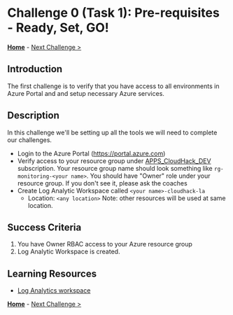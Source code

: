 # Challenge 0 (Task 1): Pre-requisites - Ready, Set, GO!

**[Home](../README.md)** - [Next Challenge >](./Challenge-00Task2.md)

## Introduction

The first challenge is to verify that you have access to all environments in Azure Portal and and setup necessary Azure services.

## Description

In this challenge we'll be setting up all the tools we will need to complete our challenges.

- Login to the Azure Portal (https://portal.azure.com)
- Verify access to your resource group under [APPS_CloudHack_DEV](https://portal.azure.com/#@EMCloudAD.onmicrosoft.com/resource/subscriptions/d5ee6e04-0498-4b40-963e-8bcf6bcaf680/overview) subscription. Your resource group name should look something like `rg-monitoring-<your name>`. You should have "Owner" role under your resource group. If you don't see it, please ask the coaches
- Create Log Analytic Workspace called `<your name>-cloudhack-la`
    - Location: `<any location>`
    Note: other resources will be used at same location.
 

## Success Criteria

1. You have Owner RBAC access to your Azure resource group
2. Log Analytic Workspace is created.

## Learning Resources

- [Log Analytics workspace](https://learn.microsoft.com/en-us/azure/azure-monitor/logs/quick-create-workspace?tabs=azure-portal)

**[Home](../README.md)** - [Next Challenge >](./Challenge-00Task2.md)
